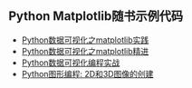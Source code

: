 ## Python Matplotlib随书示例代码

- [Python数据可视化之matplotlib实践](Matplotlib.Practice)
- [Python数据可视化之matplotlib精进](Matplotlib.Enchance)
- [Python数据可视化编程实战](Python.Data.Visualization.Cookbook)
- [Python图形编程: 2D和3D图像的创建](Python.Graphics)
